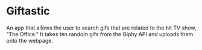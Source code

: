 # Giftastic

An app that allows the user to search gifs that are related to the hit TV show, "The Office."
It takes ten random gifs from the Giphy API and uploads them onto the webpage.
